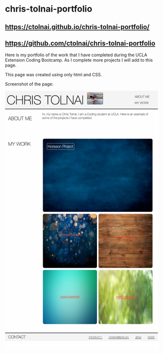 # chris-tolnai-portfolio

## https://ctolnai.github.io/chris-tolnai-portfolio/
## https://github.com/ctolnai/chris-tolnai-portfolio

Here is my portfolio of the work that I have completed during the UCLA Extension Coding Bootcamp.  As I complete more projects I will add to this page.

This page was created using only html and CSS.

Screenshot of the page:

<img src = "assets/images/screenshot-desktop.png">